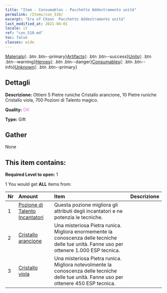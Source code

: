 ```yaml
---
title: "Item - Consumables - Pacchetto Addestramento unità"
permalink: /Items/con_510/
excerpt: "Era of Chaos  Pacchetto Addestramento unità"
last_modified_at: 2021-04-01
locale: it
ref: "con_510.md"
toc: false
classes: wide
---
```

 [Materials](/it/Items/){: .btn .btn--primary}[Artifacts](/it/Items/Artifacts/){: .btn .btn--success}[Units](/it/Items/Units/){: .btn .btn--warning}[Heroes](/it/Items/Heroes/){: .btn .btn--danger}[Consumables](/it/Items/Consumables/){: .btn .btn--info}[Unknown](/it/Items/Unknown/){: .btn .btn--primary}

## Dettagli
 **Descrizione:** Ottieni 5 Pietre runiche Cristallo arancione, 10 Pietre runiche Cristallo viola, 700 Pozioni di Talento magico.

 **Quality:** <span style="color: #DA70D6">OK</span>

 **Type:** Gift

## Gather

  None

## This item contains:

 **Required Level to open:** 1

 1 You would get **ALL** items  from:

  | Nr | Amount |     Item    | Descrizione |
  |:---|:-------|:------------|:-----------:|
  | 1 | [Pozione di Talento Incantatori](/it/Items/con_790/) | Questa pozione migliora gli attributi degli incantatori e ne potenzia le tecniche. | 
  | 2 | [Cristallo arancione](/it/Items/con_730/) | Una misteriosa Pietra runica. Migliora enormemente la conoscenza delle tecniche delle tue unità. Fanne uso per ottenere 1.000 ESP tecnica. | 
  | 3 | [Cristallo viola](/it/Items/con_720/) | Una misteriosa Pietra runica. Migliora notevolmente la conoscenza delle tecniche delle tue unità. Fanne uso per ottenere 450 ESP tecnica. | 
